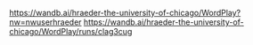 https://wandb.ai/hraeder-the-university-of-chicago/WordPlay?nw=nwuserhraeder
https://wandb.ai/hraeder-the-university-of-chicago/WordPlay/runs/clag3cug
